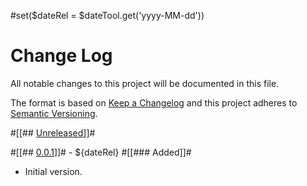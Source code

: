 #set($dateRel = $dateTool.get('yyyy-MM-dd'))
# Change Log
All notable changes to this project will be documented in this file.

The format is based on [Keep a Changelog](http://keepachangelog.com/)
and this project adheres to [Semantic Versioning](http://semver.org/).


#[[## [Unreleased]]]#


#[[## [0.0.1]]]# - ${dateRel}
#[[### Added]]#
- Initial version.


<!-- links -->
[Unreleased]: https://github.com/${user}/${project}/compare/v0.0.1...HEAD
[0.0.1]: https://github.com/${user}/${project}/compare/v0.0.0...v0.0.1
